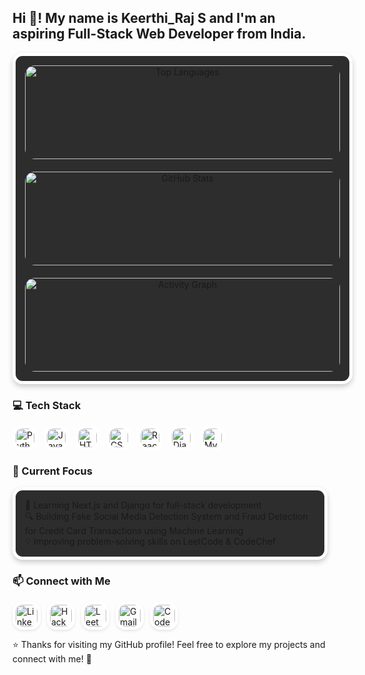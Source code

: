 <h2 align="left">Hi 👋! My name is Keerthi_Raj S and I'm an aspiring Full-Stack Web Developer from India.</h2>

<div align="center" style="width: 100%;">
  <div style="background: #2D2D2D; padding: 15px; border-radius: 16px; border: 5px solid white; box-shadow: 0 4px 8px rgba(0, 0, 0, 0.2); width: 800px; max-width: 100%; margin: 0 auto;">
    <div style="display: flex; justify-content: space-around; flex-wrap: wrap; gap: 20px;">
      <div style="flex: 1; min-width: 350px;">
        <img src="https://github-readme-stats.vercel.app/api/top-langs?username=keerthirajsivashankar&layout=compact&theme=dracula&hide_border=true&langs_count=10&card_width=300" height="150" alt="Top Languages" style="border-radius: 16px; width: 100%;" />
      </div>
      <div style="flex: 1; min-width: 350px;">
        <img src="https://github-profile-summary-cards.vercel.app/api/cards/stats?username=keerthirajsivashankar&theme=dracula" height="150" alt="GitHub Stats" style="border-radius: 16px; width: 100%;" />
      </div>
    </div>
    <div style="margin-top: 20px;">
      <img src="https://github-readme-activity-graph.vercel.app/graph?username=keerthirajsivashankar&theme=dracula&hide_border=true&area=true" height="150" alt="Activity Graph" style="border-radius: 16px; width: 100%;" />
    </div>
  </div>
</div>

<h3 align="left">💻 Tech Stack</h3>
<div align="left" style="display: flex; flex-wrap: wrap; gap: 10px;">
  <img src="https://img.shields.io/badge/Python-3776AB?style=for-the-badge&logo=python&logoColor=white&style=flat-square" height="30" alt="Python" style="border-radius: 16px; border: 5px solid white;" />
  <img src="https://img.shields.io/badge/JavaScript-F7DF1E?style=for-the-badge&logo=javascript&logoColor=black&style=flat-square" height="30" alt="JavaScript" style="border-radius: 16px; border: 5px solid white;" />
  <img src="https://img.shields.io/badge/HTML5-E34F26?style=for-the-badge&logo=html5&logoColor=white&style=flat-square" height="30" alt="HTML5" style="border-radius: 16px; border: 5px solid white;" />
  <img src="https://img.shields.io/badge/CSS3-1572B6?style=for-the-badge&logo=css3&logoColor=white&style=flat-square" height="30" alt="CSS3" style="border-radius: 16px; border: 5px solid white;" />
  <img src="https://img.shields.io/badge/React-20232A?style=for-the-badge&logo=react&logoColor=61DAFB&style=flat-square" height="30" alt="React" style="border-radius: 16px; border: 5px solid white;" />
  <img src="https://img.shields.io/badge/Django-092E20?style=for-the-badge&logo=django&logoColor=white&style=flat-square" height="30" alt="Django" style="border-radius: 16px; border: 5px solid white;" />
  <img src="https://img.shields.io/badge/MySQL-4479A1?style=for-the-badge&logo=mysql&logoColor=white&style=flat-square" height="30" alt="MySQL" style="border-radius: 16px; border: 5px solid white;" />
</div>

<h3 align="left">🌱 Current Focus</h3>
<div style="background: #2D2D2D; padding: 15px; border-radius: 16px; border: 5px solid white; box-shadow: 0 4px 8px rgba(0, 0, 0, 0.2); margin: 10px 0;">
  🚀 Learning Next.js and Django for full-stack development<br>
  🔍 Building Fake Social Media Detection System and Fraud Detection for Credit Card Transactions using Machine Learning<br>
  💡 Improving problem-solving skills on LeetCode & CodeChef
</div>

<h3 align="left">📫 Connect with Me</h3>
<div align="left" style="display: flex; flex-wrap: wrap; gap: 10px;">
  <a href="https://www.linkedin.com/in/keerthi-raj-s-74a8a824b/" target="_blank">
    <img src="https://img.shields.io/badge/LinkedIn-0077B5?style=for-the-badge&logo=linkedin&logoColor=white" height="35" alt="LinkedIn" style="border-radius: 16px; border: 5px solid white; box-shadow: 0 2px 4px rgba(0, 0, 0, 0.1);" />
  </a>
  <a href="https://www.hackerrank.com/profile/ks7186" target="_blank">
    <img src="https://img.shields.io/badge/HackerRank-2EC866?style=for-the-badge&logo=hackerrank&logoColor=white" height="35" alt="HackerRank" style="border-radius: 16px; border: 5px solid white; box-shadow: 0 2px 4px rgba(0, 0, 0, 0.1);" />
  </a>
  <a href="https://leetcode.com/u/keerthiraj_s/" target="_blank">
    <img src="https://img.shields.io/badge/LeetCode-FFA116?style=for-the-badge&logo=leetcode&logoColor=white" height="35" alt="LeetCode" style="border-radius: 16px; border: 5px solid white; box-shadow: 0 2px 4px rgba(0, 0, 0, 0.1);" />
  </a>
  <a href="mailto:keerthirajsivashankar@gmail.com">
    <img src="https://img.shields.io/badge/Gmail-D14836?style=for-the-badge&logo=gmail&logoColor=white" height="35" alt="Gmail" style="border-radius: 16px; border: 5px solid white; box-shadow: 0 2px 4px rgba(0, 0, 0, 0.1);" />
  </a>
  <a href="https://www.codechef.com/users/keerthi_raj" target="_blank">
    <img src="https://img.shields.io/badge/CodeChef-A52A2A?style=for-the-badge&logo=codechef&logoColor=white" height="35" alt="CodeChef" style="border-radius: 16px; border: 5px solid white; box-shadow: 0 2px 4px rgba(0, 0, 0, 0.1);" />
  </a>
</div>

⭐ Thanks for visiting my GitHub profile! Feel free to explore my projects and connect with me! 🚀
